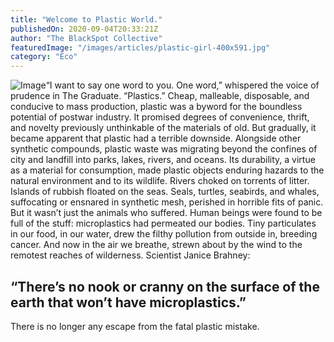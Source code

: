 ```yaml
---
title: "Welcome to Plastic World."
publishedOn: 2020-09-04T20:33:21Z
author: "The BlackSpot Collective"
featuredImage: "/images/articles/plastic-girl-400x591.jpg"
category: "Eco"
---
```


![Image](/images/articles/plastic-girl-400x591.jpg)“I want to say one word to you. One word,” whispered the voice of prudence in The Graduate. “Plastics.” Cheap, malleable, disposable, and conducive to mass production, plastic was a byword for the boundless potential of postwar industry. It promised degrees of convenience, thrift, and novelty previously unthinkable of the materials of old. But gradually, it became apparent that plastic had a terrible downside. Alongside other synthetic compounds, plastic waste was migrating beyond the confines of city and landfill into parks, lakes, rivers, and oceans. Its durability, a virtue as a material for consumption, made plastic objects enduring hazards to the natural environment and to its wildlife. Rivers choked on torrents of litter. Islands of rubbish floated on the seas. Seals, turtles, seabirds, and whales, suffocating or ensnared in synthetic mesh, perished in horrible fits of panic. But it wasn’t just the animals who suffered. Human beings were found to be full of the stuff: microplastics had permeated our bodies. Tiny particulates in our food, in our water, drew the filthy pollution from outside in, breeding cancer. And now in the air we breathe, strewn about by the wind to the remotest reaches of wilderness. Scientist Janice Brahney:

## “There’s no nook or cranny on the surface of the earth that won’t have microplastics.” 

There is no longer any escape from the fatal plastic mistake.

‍
